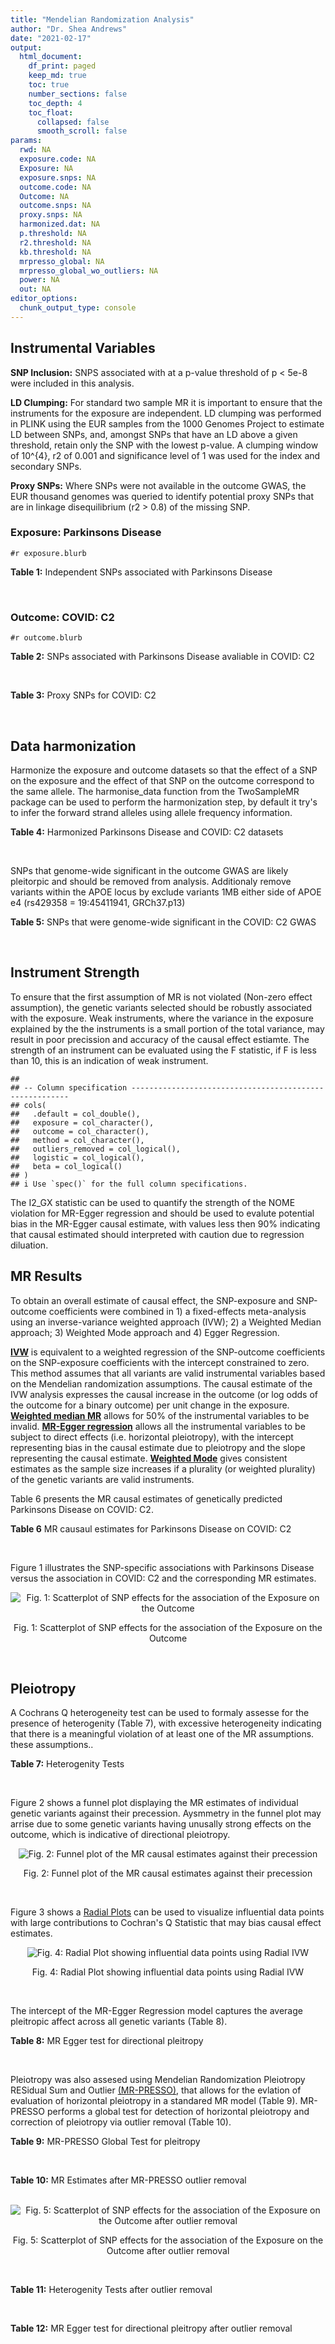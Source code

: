 ```yaml
---
title: "Mendelian Randomization Analysis"
author: "Dr. Shea Andrews"
date: "2021-02-17"
output:
  html_document:
    df_print: paged
    keep_md: true
    toc: true
    number_sections: false
    toc_depth: 4
    toc_float:
      collapsed: false
      smooth_scroll: false
params:
  rwd: NA
  exposure.code: NA
  Exposure: NA
  exposure.snps: NA
  outcome.code: NA
  Outcome: NA
  outcome.snps: NA
  proxy.snps: NA
  harmonized.dat: NA
  p.threshold: NA
  r2.threshold: NA
  kb.threshold: NA
  mrpresso_global: NA
  mrpresso_global_wo_outliers: NA
  power: NA
  out: NA
editor_options:
  chunk_output_type: console
---
```







## Instrumental Variables
**SNP Inclusion:** SNPS associated with at a p-value threshold of p < 5e-8 were included in this analysis.
<br>

**LD Clumping:** For standard two sample MR it is important to ensure that the instruments for the exposure are independent. LD clumping was performed in PLINK using the EUR samples from the 1000 Genomes Project to estimate LD between SNPs, and, amongst SNPs that have an LD above a given threshold, retain only the SNP with the lowest p-value. A clumping window of 10^{4}, r2 of 0.001 and significance level of 1 was used for the index and secondary SNPs.
<br>

**Proxy SNPs:** Where SNPs were not available in the outcome GWAS, the EUR thousand genomes was queried to identify potential proxy SNPs that are in linkage disequilibrium (r2 > 0.8) of the missing SNP.
<br>

### Exposure: Parkinsons Disease
`#r exposure.blurb`
<br>

**Table 1:** Independent SNPs associated with Parkinsons Disease
<div data-pagedtable="false">
  <script data-pagedtable-source type="application/json">
{"columns":[{"label":["SNP"],"name":[1],"type":["chr"],"align":["left"]},{"label":["CHROM"],"name":[2],"type":["dbl"],"align":["right"]},{"label":["POS"],"name":[3],"type":["dbl"],"align":["right"]},{"label":["REF"],"name":[4],"type":["chr"],"align":["left"]},{"label":["ALT"],"name":[5],"type":["chr"],"align":["left"]},{"label":["AF"],"name":[6],"type":["dbl"],"align":["right"]},{"label":["BETA"],"name":[7],"type":["dbl"],"align":["right"]},{"label":["SE"],"name":[8],"type":["dbl"],"align":["right"]},{"label":["Z"],"name":[9],"type":["dbl"],"align":["right"]},{"label":["P"],"name":[10],"type":["dbl"],"align":["right"]},{"label":["N"],"name":[11],"type":["dbl"],"align":["right"]},{"label":["TRAIT"],"name":[12],"type":["chr"],"align":["left"]}],"data":[{"1":"rs35749011","2":"1","3":"155135036","4":"G","5":"A","6":"0.0191","7":"0.7508","8":"0.0659","9":"11.393020","10":"5.022e-30","11":"482730","12":"parkinsons_disease"},{"1":"rs823106","2":"1","3":"205656453","4":"G","5":"C","6":"0.8488","7":"-0.1492","8":"0.0239","9":"-6.242678","10":"4.100e-10","11":"482730","12":"parkinsons_disease"},{"1":"rs4488803","2":"3","3":"58218352","4":"G","5":"A","6":"0.3746","7":"-0.1136","8":"0.0199","9":"-5.708543","10":"1.076e-08","11":"482730","12":"parkinsons_disease"},{"1":"rs34311866","2":"4","3":"951947","4":"T","5":"C","6":"0.1958","7":"0.2272","8":"0.0231","9":"9.835500","10":"7.974e-23","11":"482730","12":"parkinsons_disease"},{"1":"rs4698412","2":"4","3":"15737348","4":"G","5":"A","6":"0.5530","7":"0.1258","8":"0.0168","9":"7.488095","10":"7.049e-14","11":"482730","12":"parkinsons_disease"},{"1":"rs7695720","2":"4","3":"77183300","4":"A","5":"C","6":"0.2091","7":"-0.1255","8":"0.0208","9":"-6.033650","10":"1.528e-09","11":"482730","12":"parkinsons_disease"},{"1":"rs356203","2":"4","3":"90666041","4":"C","5":"T","6":"0.6169","7":"-0.2398","8":"0.0178","9":"-13.471910","10":"3.007e-41","11":"482730","12":"parkinsons_disease"},{"1":"rs75646569","2":"5","3":"60345424","4":"T","5":"G","6":"0.1117","7":"0.1916","8":"0.0266","9":"7.203010","10":"5.618e-13","11":"482730","12":"parkinsons_disease"},{"1":"rs35265698","2":"6","3":"32561334","4":"C","5":"G","6":"0.1547","7":"-0.2000","8":"0.0303","9":"-6.600660","10":"3.927e-11","11":"480593","12":"parkinsons_disease"},{"1":"rs858295","2":"7","3":"23245569","4":"A","5":"G","6":"0.3947","7":"-0.1039","8":"0.0176","9":"-5.903410","10":"3.831e-09","11":"482730","12":"parkinsons_disease"},{"1":"rs620490","2":"8","3":"16697579","4":"T","5":"G","6":"0.2762","7":"-0.1174","8":"0.0190","9":"-6.178950","10":"6.456e-10","11":"482730","12":"parkinsons_disease"},{"1":"rs144814361","2":"10","3":"121410917","4":"C","5":"T","6":"0.0174","7":"0.4411","8":"0.0680","9":"6.486765","10":"9.065e-11","11":"482730","12":"parkinsons_disease"},{"1":"rs75505347","2":"12","3":"40885549","4":"C","5":"T","6":"0.0195","7":"0.3917","8":"0.0674","9":"5.811573","10":"6.117e-09","11":"482730","12":"parkinsons_disease"},{"1":"rs10847864","2":"12","3":"123326598","4":"G","5":"T","6":"0.3625","7":"0.1274","8":"0.0179","9":"7.117318","10":"9.812e-13","11":"482730","12":"parkinsons_disease"},{"1":"rs4774417","2":"15","3":"61993702","4":"G","5":"A","6":"0.7397","7":"0.1052","8":"0.0192","9":"5.479167","10":"4.626e-08","11":"482730","12":"parkinsons_disease"},{"1":"rs12934900","2":"16","3":"30923602","4":"A","5":"T","6":"0.6571","7":"0.1215","8":"0.0184","9":"6.603260","10":"4.331e-11","11":"482730","12":"parkinsons_disease"},{"1":"rs4566208","2":"17","3":"16010920","4":"A","5":"G","6":"0.5659","7":"-0.0957","8":"0.0174","9":"-5.500000","10":"3.884e-08","11":"482730","12":"parkinsons_disease"},{"1":"rs58879558","2":"17","3":"44095467","4":"T","5":"C","6":"0.2229","7":"-0.2383","8":"0.0250","9":"-9.532000","10":"1.363e-21","11":"482730","12":"parkinsons_disease"},{"1":"rs4588066","2":"18","3":"40672964","4":"G","5":"A","6":"0.3260","7":"0.1046","8":"0.0178","9":"5.876404","10":"4.453e-09","11":"482730","12":"parkinsons_disease"}],"options":{"columns":{"min":{},"max":[10]},"rows":{"min":[10],"max":[10]},"pages":{}}}
  </script>
</div>
<br>

### Outcome: COVID: C2
`#r outcome.blurb`
<br>

**Table 2:** SNPs associated with Parkinsons Disease avaliable in COVID: C2
<div data-pagedtable="false">
  <script data-pagedtable-source type="application/json">
{"columns":[{"label":["SNP"],"name":[1],"type":["chr"],"align":["left"]},{"label":["CHROM"],"name":[2],"type":["dbl"],"align":["right"]},{"label":["POS"],"name":[3],"type":["dbl"],"align":["right"]},{"label":["REF"],"name":[4],"type":["chr"],"align":["left"]},{"label":["ALT"],"name":[5],"type":["chr"],"align":["left"]},{"label":["AF"],"name":[6],"type":["dbl"],"align":["right"]},{"label":["BETA"],"name":[7],"type":["dbl"],"align":["right"]},{"label":["SE"],"name":[8],"type":["dbl"],"align":["right"]},{"label":["Z"],"name":[9],"type":["dbl"],"align":["right"]},{"label":["P"],"name":[10],"type":["dbl"],"align":["right"]},{"label":["N"],"name":[11],"type":["dbl"],"align":["right"]},{"label":["TRAIT"],"name":[12],"type":["chr"],"align":["left"]}],"data":[{"1":"rs35749011","2":"1","3":"155135036","4":"G","5":"A","6":"0.01903","7":"-1.1028e-02","8":"0.0372440","9":"-0.296101385","10":"7.672e-01","11":"1409362","12":"COVID_C2__EUR"},{"1":"rs823106","2":"1","3":"205656453","4":"G","5":"C","6":"0.86290","7":"9.4599e-03","8":"0.0116250","9":"0.813754839","10":"4.158e-01","11":"1677791","12":"COVID_C2__EUR"},{"1":"rs4488803","2":"3","3":"58218352","4":"G","5":"A","6":"0.40910","7":"-7.4024e-04","8":"0.0084136","9":"-0.087981364","10":"9.299e-01","11":"1672803","12":"COVID_C2__EUR"},{"1":"rs34311866","2":"4","3":"951947","4":"T","5":"C","6":"0.19580","7":"1.0841e-02","8":"0.0112890","9":"0.960315351","10":"3.369e-01","11":"1683410","12":"COVID_C2__EUR"},{"1":"rs4698412","2":"4","3":"15737348","4":"G","5":"A","6":"0.55320","7":"-3.0880e-03","8":"0.0080541","9":"-0.383407209","10":"7.014e-01","11":"1683410","12":"COVID_C2__EUR"},{"1":"rs7695720","2":"4","3":"77183300","4":"A","5":"C","6":"0.21150","7":"-3.0566e-02","8":"0.0101380","9":"-3.014993095","10":"2.571e-03","11":"1672690","12":"COVID_C2__EUR"},{"1":"rs356203","2":"4","3":"90666041","4":"C","5":"T","6":"0.63230","7":"1.7568e-02","8":"0.0083554","9":"2.102592335","10":"3.550e-02","11":"1612349","12":"COVID_C2__EUR"},{"1":"rs75646569","2":"5","3":"60345424","4":"T","5":"G","6":"0.10900","7":"1.0401e-02","8":"0.0130140","9":"0.799216229","10":"4.242e-01","11":"1683769","12":"COVID_C2__EUR"},{"1":"rs35265698","2":"6","3":"32561334","4":"C","5":"G","6":"0.17700","7":"-4.0465e-02","8":"0.0112280","9":"-3.603936587","10":"3.135e-04","11":"1488314","12":"COVID_C2__EUR"},{"1":"rs858295","2":"7","3":"23245569","4":"A","5":"G","6":"0.39300","7":"-2.3529e-03","8":"0.0082048","9":"-0.286771158","10":"7.743e-01","11":"1683769","12":"COVID_C2__EUR"},{"1":"rs620490","2":"8","3":"16697579","4":"T","5":"G","6":"0.29660","7":"7.6711e-05","8":"0.0089254","9":"0.008594685","10":"9.931e-01","11":"1611080","12":"COVID_C2__EUR"},{"1":"rs144814361","2":"10","3":"121410917","4":"C","5":"T","6":"0.02143","7":"3.6915e-02","8":"0.0348760","9":"1.058464273","10":"2.898e-01","11":"1638536","12":"COVID_C2__EUR"},{"1":"rs75505347","2":"12","3":"40885549","4":"C","5":"T","6":"0.02320","7":"-3.5836e-02","8":"0.0305010","9":"-1.174912298","10":"2.400e-01","11":"1677127","12":"COVID_C2__EUR"},{"1":"rs10847864","2":"12","3":"123326598","4":"G","5":"T","6":"0.34260","7":"-3.1708e-03","8":"0.0107470","9":"-0.295040476","10":"7.680e-01","11":"1295296","12":"COVID_C2__EUR"},{"1":"rs4774417","2":"15","3":"61993702","4":"G","5":"A","6":"0.70530","7":"5.3443e-03","8":"0.0092928","9":"0.575101154","10":"5.652e-01","11":"1664233","12":"COVID_C2__EUR"},{"1":"rs12934900","2":"16","3":"30923602","4":"A","5":"T","6":"0.63380","7":"-3.8536e-03","8":"0.0086352","9":"-0.446266444","10":"6.554e-01","11":"1569340","12":"COVID_C2__EUR"},{"1":"rs4566208","2":"17","3":"16010920","4":"A","5":"G","6":"0.55630","7":"-1.5588e-04","8":"0.0097690","9":"-0.015956597","10":"9.873e-01","11":"1579664","12":"COVID_C2__EUR"},{"1":"rs58879558","2":"17","3":"44095467","4":"T","5":"C","6":"0.21470","7":"-3.8903e-02","8":"0.0098413","9":"-3.953034660","10":"7.717e-05","11":"1444699","12":"COVID_C2__EUR"},{"1":"rs4588066","2":"18","3":"40672964","4":"G","5":"A","6":"0.33440","7":"2.1728e-03","8":"0.0085960","9":"0.252768730","10":"8.004e-01","11":"1683769","12":"COVID_C2__EUR"}],"options":{"columns":{"min":{},"max":[10]},"rows":{"min":[10],"max":[10]},"pages":{}}}
  </script>
</div>
<br>

**Table 3:** Proxy SNPs for COVID: C2
<div data-pagedtable="false">
  <script data-pagedtable-source type="application/json">
{"columns":[{"label":["proxy.outcome"],"name":[1],"type":["lgl"],"align":["right"]},{"label":["target_snp"],"name":[2],"type":["lgl"],"align":["right"]},{"label":["proxy_snp"],"name":[3],"type":["lgl"],"align":["right"]},{"label":["ld.r2"],"name":[4],"type":["lgl"],"align":["right"]},{"label":["Dprime"],"name":[5],"type":["lgl"],"align":["right"]},{"label":["ref.proxy"],"name":[6],"type":["lgl"],"align":["right"]},{"label":["alt.proxy"],"name":[7],"type":["lgl"],"align":["right"]},{"label":["CHROM"],"name":[8],"type":["lgl"],"align":["right"]},{"label":["POS"],"name":[9],"type":["lgl"],"align":["right"]},{"label":["ALT.proxy"],"name":[10],"type":["lgl"],"align":["right"]},{"label":["REF.proxy"],"name":[11],"type":["lgl"],"align":["right"]},{"label":["AF"],"name":[12],"type":["lgl"],"align":["right"]},{"label":["BETA"],"name":[13],"type":["lgl"],"align":["right"]},{"label":["SE"],"name":[14],"type":["lgl"],"align":["right"]},{"label":["P"],"name":[15],"type":["lgl"],"align":["right"]},{"label":["N"],"name":[16],"type":["lgl"],"align":["right"]},{"label":["ref"],"name":[17],"type":["lgl"],"align":["right"]},{"label":["alt"],"name":[18],"type":["lgl"],"align":["right"]},{"label":["ALT"],"name":[19],"type":["lgl"],"align":["right"]},{"label":["REF"],"name":[20],"type":["lgl"],"align":["right"]},{"label":["PHASE"],"name":[21],"type":["lgl"],"align":["right"]}],"data":[{"1":"NA","2":"NA","3":"NA","4":"NA","5":"NA","6":"NA","7":"NA","8":"NA","9":"NA","10":"NA","11":"NA","12":"NA","13":"NA","14":"NA","15":"NA","16":"NA","17":"NA","18":"NA","19":"NA","20":"NA","21":"NA"}],"options":{"columns":{"min":{},"max":[10]},"rows":{"min":[10],"max":[10]},"pages":{}}}
  </script>
</div>
<br>

## Data harmonization
Harmonize the exposure and outcome datasets so that the effect of a SNP on the exposure and the effect of that SNP on the outcome correspond to the same allele. The harmonise_data function from the TwoSampleMR package can be used to perform the harmonization step, by default it try's to infer the forward strand alleles using allele frequency information.
<br>

**Table 4:** Harmonized Parkinsons Disease and COVID: C2 datasets
<div data-pagedtable="false">
  <script data-pagedtable-source type="application/json">
{"columns":[{"label":["SNP"],"name":[1],"type":["chr"],"align":["left"]},{"label":["effect_allele.exposure"],"name":[2],"type":["chr"],"align":["left"]},{"label":["other_allele.exposure"],"name":[3],"type":["chr"],"align":["left"]},{"label":["effect_allele.outcome"],"name":[4],"type":["chr"],"align":["left"]},{"label":["other_allele.outcome"],"name":[5],"type":["chr"],"align":["left"]},{"label":["beta.exposure"],"name":[6],"type":["dbl"],"align":["right"]},{"label":["beta.outcome"],"name":[7],"type":["dbl"],"align":["right"]},{"label":["eaf.exposure"],"name":[8],"type":["dbl"],"align":["right"]},{"label":["eaf.outcome"],"name":[9],"type":["dbl"],"align":["right"]},{"label":["remove"],"name":[10],"type":["lgl"],"align":["right"]},{"label":["palindromic"],"name":[11],"type":["lgl"],"align":["right"]},{"label":["ambiguous"],"name":[12],"type":["lgl"],"align":["right"]},{"label":["id.outcome"],"name":[13],"type":["chr"],"align":["left"]},{"label":["chr.outcome"],"name":[14],"type":["dbl"],"align":["right"]},{"label":["pos.outcome"],"name":[15],"type":["dbl"],"align":["right"]},{"label":["se.outcome"],"name":[16],"type":["dbl"],"align":["right"]},{"label":["z.outcome"],"name":[17],"type":["dbl"],"align":["right"]},{"label":["pval.outcome"],"name":[18],"type":["dbl"],"align":["right"]},{"label":["samplesize.outcome"],"name":[19],"type":["dbl"],"align":["right"]},{"label":["outcome"],"name":[20],"type":["chr"],"align":["left"]},{"label":["mr_keep.outcome"],"name":[21],"type":["lgl"],"align":["right"]},{"label":["pval_origin.outcome"],"name":[22],"type":["chr"],"align":["left"]},{"label":["chr.exposure"],"name":[23],"type":["dbl"],"align":["right"]},{"label":["pos.exposure"],"name":[24],"type":["dbl"],"align":["right"]},{"label":["se.exposure"],"name":[25],"type":["dbl"],"align":["right"]},{"label":["z.exposure"],"name":[26],"type":["dbl"],"align":["right"]},{"label":["pval.exposure"],"name":[27],"type":["dbl"],"align":["right"]},{"label":["samplesize.exposure"],"name":[28],"type":["dbl"],"align":["right"]},{"label":["exposure"],"name":[29],"type":["chr"],"align":["left"]},{"label":["mr_keep.exposure"],"name":[30],"type":["lgl"],"align":["right"]},{"label":["pval_origin.exposure"],"name":[31],"type":["chr"],"align":["left"]},{"label":["id.exposure"],"name":[32],"type":["chr"],"align":["left"]},{"label":["action"],"name":[33],"type":["dbl"],"align":["right"]},{"label":["mr_keep"],"name":[34],"type":["lgl"],"align":["right"]},{"label":["pt"],"name":[35],"type":["dbl"],"align":["right"]},{"label":["pleitropy_keep"],"name":[36],"type":["lgl"],"align":["right"]},{"label":["mrpresso_RSSobs"],"name":[37],"type":["dbl"],"align":["right"]},{"label":["mrpresso_pval"],"name":[38],"type":["dbl"],"align":["right"]},{"label":["mrpresso_keep"],"name":[39],"type":["lgl"],"align":["right"]}],"data":[{"1":"rs10847864","2":"T","3":"G","4":"T","5":"G","6":"0.1274","7":"-3.1708e-03","8":"0.3625","9":"0.34260","10":"FALSE","11":"FALSE","12":"FALSE","13":"0SPnCu","14":"12","15":"123326598","16":"0.0107470","17":"-0.295040476","18":"7.680e-01","19":"1295296","20":"covidhgi2020C2v5alleur","21":"TRUE","22":"reported","23":"12","24":"123326598","25":"0.0179","26":"7.117318","27":"9.812e-13","28":"482730","29":"Nalls2019pd","30":"TRUE","31":"reported","32":"d1qgTp","33":"2","34":"TRUE","35":"5e-08","36":"TRUE","37":"5.282241e-05","38":"1.0000","39":"TRUE"},{"1":"rs12934900","2":"T","3":"A","4":"T","5":"A","6":"0.1215","7":"-3.8536e-03","8":"0.6571","9":"0.63380","10":"FALSE","11":"TRUE","12":"FALSE","13":"0SPnCu","14":"16","15":"30923602","16":"0.0086352","17":"-0.446266444","18":"6.554e-01","19":"1569340","20":"covidhgi2020C2v5alleur","21":"TRUE","22":"reported","23":"16","24":"30923602","25":"0.0184","26":"6.603260","27":"4.331e-11","28":"482730","29":"Nalls2019pd","30":"TRUE","31":"reported","32":"d1qgTp","33":"2","34":"TRUE","35":"5e-08","36":"TRUE","37":"6.211609e-05","38":"1.0000","39":"TRUE"},{"1":"rs144814361","2":"T","3":"C","4":"T","5":"C","6":"0.4411","7":"3.6915e-02","8":"0.0174","9":"0.02143","10":"FALSE","11":"FALSE","12":"FALSE","13":"0SPnCu","14":"10","15":"121410917","16":"0.0348760","17":"1.058464273","18":"2.898e-01","19":"1638536","20":"covidhgi2020C2v5alleur","21":"TRUE","22":"reported","23":"10","24":"121410917","25":"0.0680","26":"6.486765","27":"9.065e-11","28":"482730","29":"Nalls2019pd","30":"TRUE","31":"reported","32":"d1qgTp","33":"2","34":"TRUE","35":"5e-08","36":"TRUE","37":"5.881917e-04","38":"1.0000","39":"TRUE"},{"1":"rs34311866","2":"C","3":"T","4":"C","5":"T","6":"0.2272","7":"1.0841e-02","8":"0.1958","9":"0.19580","10":"FALSE","11":"FALSE","12":"FALSE","13":"0SPnCu","14":"4","15":"951947","16":"0.0112890","17":"0.960315351","18":"3.369e-01","19":"1683410","20":"covidhgi2020C2v5alleur","21":"TRUE","22":"reported","23":"4","24":"951947","25":"0.0231","26":"9.835500","27":"7.974e-23","28":"482730","29":"Nalls2019pd","30":"TRUE","31":"reported","32":"d1qgTp","33":"2","34":"TRUE","35":"5e-08","36":"TRUE","37":"1.817468e-05","38":"1.0000","39":"TRUE"},{"1":"rs35265698","2":"G","3":"C","4":"G","5":"C","6":"-0.2000","7":"-4.0465e-02","8":"0.1547","9":"0.17700","10":"FALSE","11":"TRUE","12":"FALSE","13":"0SPnCu","14":"6","15":"32561334","16":"0.0112280","17":"-3.603936587","18":"3.135e-04","19":"1488314","20":"covidhgi2020C2v5alleur","21":"TRUE","22":"reported","23":"6","24":"32561334","25":"0.0303","26":"-6.600660","27":"3.927e-11","28":"480593","29":"Nalls2019pd","30":"TRUE","31":"reported","32":"d1qgTp","33":"2","34":"TRUE","35":"5e-08","36":"TRUE","37":"1.351146e-03","38":"0.0304","39":"FALSE"},{"1":"rs356203","2":"T","3":"C","4":"T","5":"C","6":"-0.2398","7":"1.7568e-02","8":"0.6169","9":"0.63230","10":"FALSE","11":"FALSE","12":"FALSE","13":"0SPnCu","14":"4","15":"90666041","16":"0.0083554","17":"2.102592335","18":"3.550e-02","19":"1612349","20":"covidhgi2020C2v5alleur","21":"TRUE","22":"reported","23":"4","24":"90666041","25":"0.0178","26":"-13.471910","27":"3.007e-41","28":"482730","29":"Nalls2019pd","30":"TRUE","31":"reported","32":"d1qgTp","33":"2","34":"TRUE","35":"5e-08","36":"TRUE","37":"8.971419e-04","38":"0.0076","39":"FALSE"},{"1":"rs35749011","2":"A","3":"G","4":"A","5":"G","6":"0.7508","7":"-1.1028e-02","8":"0.0191","9":"0.01903","10":"FALSE","11":"FALSE","12":"FALSE","13":"0SPnCu","14":"1","15":"155135036","16":"0.0372440","17":"-0.296101385","18":"7.672e-01","19":"1409362","20":"covidhgi2020C2v5alleur","21":"TRUE","22":"reported","23":"1","24":"155135036","25":"0.0659","26":"11.393020","27":"5.022e-30","28":"482730","29":"Nalls2019pd","30":"TRUE","31":"reported","32":"d1qgTp","33":"2","34":"TRUE","35":"5e-08","36":"TRUE","37":"1.371045e-03","38":"1.0000","39":"TRUE"},{"1":"rs4488803","2":"A","3":"G","4":"A","5":"G","6":"-0.1136","7":"-7.4024e-04","8":"0.3746","9":"0.40910","10":"FALSE","11":"FALSE","12":"FALSE","13":"0SPnCu","14":"3","15":"58218352","16":"0.0084136","17":"-0.087981364","18":"9.299e-01","19":"1672803","20":"covidhgi2020C2v5alleur","21":"TRUE","22":"reported","23":"3","24":"58218352","25":"0.0199","26":"-5.708543","27":"1.076e-08","28":"482730","29":"Nalls2019pd","30":"TRUE","31":"reported","32":"d1qgTp","33":"2","34":"TRUE","35":"5e-08","36":"TRUE","37":"8.020512e-06","38":"1.0000","39":"TRUE"},{"1":"rs4566208","2":"G","3":"A","4":"G","5":"A","6":"-0.0957","7":"-1.5588e-04","8":"0.5659","9":"0.55630","10":"FALSE","11":"FALSE","12":"FALSE","13":"0SPnCu","14":"17","15":"16010920","16":"0.0097690","17":"-0.015956597","18":"9.873e-01","19":"1579664","20":"covidhgi2020C2v5alleur","21":"TRUE","22":"reported","23":"17","24":"16010920","25":"0.0174","26":"-5.500000","27":"3.884e-08","28":"482730","29":"Nalls2019pd","30":"TRUE","31":"reported","32":"d1qgTp","33":"2","34":"TRUE","35":"5e-08","36":"TRUE","37":"7.951106e-06","38":"1.0000","39":"TRUE"},{"1":"rs4588066","2":"A","3":"G","4":"A","5":"G","6":"0.1046","7":"2.1728e-03","8":"0.3260","9":"0.33440","10":"FALSE","11":"FALSE","12":"FALSE","13":"0SPnCu","14":"18","15":"40672964","16":"0.0085960","17":"0.252768730","18":"8.004e-01","19":"1683769","20":"covidhgi2020C2v5alleur","21":"TRUE","22":"reported","23":"18","24":"40672964","25":"0.0178","26":"5.876404","27":"4.453e-09","28":"482730","29":"Nalls2019pd","30":"TRUE","31":"reported","32":"d1qgTp","33":"2","34":"TRUE","35":"5e-08","36":"TRUE","37":"1.104161e-06","38":"1.0000","39":"TRUE"},{"1":"rs4698412","2":"A","3":"G","4":"A","5":"G","6":"0.1258","7":"-3.0880e-03","8":"0.5530","9":"0.55320","10":"FALSE","11":"FALSE","12":"FALSE","13":"0SPnCu","14":"4","15":"15737348","16":"0.0080541","17":"-0.383407209","18":"7.014e-01","19":"1683410","20":"covidhgi2020C2v5alleur","21":"TRUE","22":"reported","23":"4","24":"15737348","25":"0.0168","26":"7.488095","27":"7.049e-14","28":"482730","29":"Nalls2019pd","30":"TRUE","31":"reported","32":"d1qgTp","33":"2","34":"TRUE","35":"5e-08","36":"TRUE","37":"5.317170e-05","38":"1.0000","39":"TRUE"},{"1":"rs4774417","2":"A","3":"G","4":"A","5":"G","6":"0.1052","7":"5.3443e-03","8":"0.7397","9":"0.70530","10":"FALSE","11":"FALSE","12":"FALSE","13":"0SPnCu","14":"15","15":"61993702","16":"0.0092928","17":"0.575101154","18":"5.652e-01","19":"1664233","20":"covidhgi2020C2v5alleur","21":"TRUE","22":"reported","23":"15","24":"61993702","25":"0.0192","26":"5.479167","27":"4.626e-08","28":"482730","29":"Nalls2019pd","30":"TRUE","31":"reported","32":"d1qgTp","33":"2","34":"TRUE","35":"5e-08","36":"TRUE","37":"4.805126e-06","38":"1.0000","39":"TRUE"},{"1":"rs58879558","2":"C","3":"T","4":"C","5":"T","6":"-0.2383","7":"-3.8903e-02","8":"0.2229","9":"0.21470","10":"FALSE","11":"FALSE","12":"FALSE","13":"0SPnCu","14":"17","15":"44095467","16":"0.0098413","17":"-3.953034660","18":"7.717e-05","19":"1444699","20":"covidhgi2020C2v5alleur","21":"TRUE","22":"reported","23":"17","24":"44095467","25":"0.0250","26":"-9.532000","27":"1.363e-21","28":"482730","29":"Nalls2019pd","30":"TRUE","31":"reported","32":"d1qgTp","33":"2","34":"TRUE","35":"5e-08","36":"TRUE","37":"1.293321e-03","38":"0.0076","39":"FALSE"},{"1":"rs620490","2":"G","3":"T","4":"G","5":"T","6":"-0.1174","7":"7.6711e-05","8":"0.2762","9":"0.29660","10":"FALSE","11":"FALSE","12":"FALSE","13":"0SPnCu","14":"8","15":"16697579","16":"0.0089254","17":"0.008594685","18":"9.931e-01","19":"1611080","20":"covidhgi2020C2v5alleur","21":"TRUE","22":"reported","23":"8","24":"16697579","25":"0.0190","26":"-6.178950","27":"6.456e-10","28":"482730","29":"Nalls2019pd","30":"TRUE","31":"reported","32":"d1qgTp","33":"2","34":"TRUE","35":"5e-08","36":"TRUE","37":"1.439232e-05","38":"1.0000","39":"TRUE"},{"1":"rs75505347","2":"T","3":"C","4":"T","5":"C","6":"0.3917","7":"-3.5836e-02","8":"0.0195","9":"0.02320","10":"FALSE","11":"FALSE","12":"FALSE","13":"0SPnCu","14":"12","15":"40885549","16":"0.0305010","17":"-1.174912298","18":"2.400e-01","19":"1677127","20":"covidhgi2020C2v5alleur","21":"TRUE","22":"reported","23":"12","24":"40885549","25":"0.0674","26":"5.811573","27":"6.117e-09","28":"482730","29":"Nalls2019pd","30":"TRUE","31":"reported","32":"d1qgTp","33":"2","34":"TRUE","35":"5e-08","36":"TRUE","37":"2.446625e-03","38":"1.0000","39":"TRUE"},{"1":"rs75646569","2":"G","3":"T","4":"G","5":"T","6":"0.1916","7":"1.0401e-02","8":"0.1117","9":"0.10900","10":"FALSE","11":"FALSE","12":"FALSE","13":"0SPnCu","14":"5","15":"60345424","16":"0.0130140","17":"0.799216229","18":"4.242e-01","19":"1683769","20":"covidhgi2020C2v5alleur","21":"TRUE","22":"reported","23":"5","24":"60345424","25":"0.0266","26":"7.203010","27":"5.618e-13","28":"482730","29":"Nalls2019pd","30":"TRUE","31":"reported","32":"d1qgTp","33":"2","34":"TRUE","35":"5e-08","36":"TRUE","37":"2.272415e-05","38":"1.0000","39":"TRUE"},{"1":"rs7695720","2":"C","3":"A","4":"C","5":"A","6":"-0.1255","7":"-3.0566e-02","8":"0.2091","9":"0.21150","10":"FALSE","11":"FALSE","12":"FALSE","13":"0SPnCu","14":"4","15":"77183300","16":"0.0101380","17":"-3.014993095","18":"2.571e-03","19":"1672690","20":"covidhgi2020C2v5alleur","21":"TRUE","22":"reported","23":"4","24":"77183300","25":"0.0208","26":"-6.033650","27":"1.528e-09","28":"482730","29":"Nalls2019pd","30":"TRUE","31":"reported","32":"d1qgTp","33":"2","34":"TRUE","35":"5e-08","36":"TRUE","37":"7.620662e-04","38":"0.1178","39":"TRUE"},{"1":"rs823106","2":"C","3":"G","4":"C","5":"G","6":"-0.1492","7":"9.4599e-03","8":"0.8488","9":"0.86290","10":"FALSE","11":"TRUE","12":"FALSE","13":"0SPnCu","14":"1","15":"205656453","16":"0.0116250","17":"0.813754839","18":"4.158e-01","19":"1677791","20":"covidhgi2020C2v5alleur","21":"TRUE","22":"reported","23":"1","24":"205656453","25":"0.0239","26":"-6.242678","27":"4.100e-10","28":"482730","29":"Nalls2019pd","30":"TRUE","31":"reported","32":"d1qgTp","33":"2","34":"TRUE","35":"5e-08","36":"TRUE","37":"2.103394e-04","38":"1.0000","39":"TRUE"},{"1":"rs858295","2":"G","3":"A","4":"G","5":"A","6":"-0.1039","7":"-2.3529e-03","8":"0.3947","9":"0.39300","10":"FALSE","11":"FALSE","12":"FALSE","13":"0SPnCu","14":"7","15":"23245569","16":"0.0082048","17":"-0.286771158","18":"7.743e-01","19":"1683769","20":"covidhgi2020C2v5alleur","21":"TRUE","22":"reported","23":"7","24":"23245569","25":"0.0176","26":"-5.903410","27":"3.831e-09","28":"482730","29":"Nalls2019pd","30":"TRUE","31":"reported","32":"d1qgTp","33":"2","34":"TRUE","35":"5e-08","36":"TRUE","37":"7.143848e-07","38":"1.0000","39":"TRUE"}],"options":{"columns":{"min":{},"max":[10]},"rows":{"min":[10],"max":[10]},"pages":{}}}
  </script>
</div>
<br>

SNPs that genome-wide significant in the outcome GWAS are likely pleitorpic and should be removed from analysis. Additionaly remove variants within the APOE locus by exclude variants 1MB either side of APOE e4 (rs429358 = 19:45411941, GRCh37.p13)
<br>


**Table 5:** SNPs that were genome-wide significant in the COVID: C2 GWAS
<div data-pagedtable="false">
  <script data-pagedtable-source type="application/json">
{"columns":[{"label":["SNP"],"name":[1],"type":["chr"],"align":["left"]},{"label":["chr.outcome"],"name":[2],"type":["dbl"],"align":["right"]},{"label":["pos.outcome"],"name":[3],"type":["dbl"],"align":["right"]},{"label":["pval.exposure"],"name":[4],"type":["dbl"],"align":["right"]},{"label":["pval.outcome"],"name":[5],"type":["dbl"],"align":["right"]}],"data":[],"options":{"columns":{"min":{},"max":[10]},"rows":{"min":[10],"max":[10]},"pages":{}}}
  </script>
</div>
<br>


## Instrument Strength
To ensure that the first assumption of MR is not violated (Non-zero effect assumption), the genetic variants selected should be robustly associated with the exposure. Weak instruments, where the variance in the exposure explained by the the instruments is a small portion of the total variance, may result in poor precission and accuracy of the causal effect estiamte. The strength of an instrument can be evaluated using the F statistic, if F is less than 10, this is an indication of weak instrument.


```
## 
## -- Column specification --------------------------------------------------------
## cols(
##   .default = col_double(),
##   exposure = col_character(),
##   outcome = col_character(),
##   method = col_character(),
##   outliers_removed = col_logical(),
##   logistic = col_logical(),
##   beta = col_logical()
## )
## i Use `spec()` for the full column specifications.
```

<div data-pagedtable="false">
  <script data-pagedtable-source type="application/json">
{"columns":[{"label":["outliers_removed"],"name":[1],"type":["lgl"],"align":["right"]},{"label":["pve.exposure"],"name":[2],"type":["dbl"],"align":["right"]},{"label":["F"],"name":[3],"type":["dbl"],"align":["right"]},{"label":["Alpha"],"name":[4],"type":["dbl"],"align":["right"]},{"label":["NCP"],"name":[5],"type":["dbl"],"align":["right"]},{"label":["Power"],"name":[6],"type":["dbl"],"align":["right"]}],"data":[{"1":"FALSE","2":"0.002274430","3":"57.91540","4":"0.05","5":"5.553894","6":"0.6542158"},{"1":"TRUE","2":"0.001612931","3":"48.74004","4":"0.05","5":"1.346771","6":"0.2129149"}],"options":{"columns":{"min":{},"max":[10]},"rows":{"min":[10],"max":[10]},"pages":{}}}
  </script>
</div>

The I2_GX statistic can be used to quantify the strength of the NOME violation for MR-Egger regression and should be used to evalute potential bias in the MR-Egger causal estimate, with values less then 90% indicating that causal estimated should interpreted with caution due to regression diluation.

<div data-pagedtable="false">
  <script data-pagedtable-source type="application/json">
{"columns":[{"label":["outliers_removed"],"name":[1],"type":["lgl"],"align":["right"]},{"label":["Isq_gx"],"name":[2],"type":["dbl"],"align":["right"]}],"data":[{"1":"FALSE","2":"0.8111290"},{"1":"TRUE","2":"0.5528786"}],"options":{"columns":{"min":{},"max":[10]},"rows":{"min":[10],"max":[10]},"pages":{}}}
  </script>
</div>


## MR Results
To obtain an overall estimate of causal effect, the SNP-exposure and SNP-outcome coefficients were combined in 1) a fixed-effects meta-analysis using an inverse-variance weighted approach (IVW); 2) a Weighted Median approach; 3) Weighted Mode approach and 4) Egger Regression.


[**IVW**](https://doi.org/10.1002/gepi.21758) is equivalent to a weighted regression of the SNP-outcome coefficients on the SNP-exposure coefficients with the intercept constrained to zero. This method assumes that all variants are valid instrumental variables based on the Mendelian randomization assumptions. The causal estimate of the IVW analysis expresses the causal increase in the outcome (or log odds of the outcome for a binary outcome) per unit change in the exposure. [**Weighted median MR**](https://doi.org/10.1002/gepi.21965) allows for 50% of the instrumental variables to be invalid. [**MR-Egger regression**](https://doi.org/10.1093/ije/dyw220) allows all the instrumental variables to be subject to direct effects (i.e. horizontal pleiotropy), with the intercept representing bias in the causal estimate due to pleiotropy and the slope representing the causal estimate. [**Weighted Mode**](https://doi.org/10.1093/ije/dyx102) gives consistent estimates as the sample size increases if a plurality (or weighted plurality) of the genetic variants are valid instruments.
<br>



Table 6 presents the MR causal estimates of genetically predicted Parkinsons Disease on COVID: C2.
<br>

**Table 6** MR causaul estimates for Parkinsons Disease on COVID: C2
<div data-pagedtable="false">
  <script data-pagedtable-source type="application/json">
{"columns":[{"label":["id.exposure"],"name":[1],"type":["chr"],"align":["left"]},{"label":["id.outcome"],"name":[2],"type":["chr"],"align":["left"]},{"label":["outcome"],"name":[3],"type":["chr"],"align":["left"]},{"label":["exposure"],"name":[4],"type":["chr"],"align":["left"]},{"label":["method"],"name":[5],"type":["chr"],"align":["left"]},{"label":["nsnp"],"name":[6],"type":["int"],"align":["right"]},{"label":["b"],"name":[7],"type":["dbl"],"align":["right"]},{"label":["se"],"name":[8],"type":["dbl"],"align":["right"]},{"label":["pval"],"name":[9],"type":["dbl"],"align":["right"]}],"data":[{"1":"d1qgTp","2":"0SPnCu","3":"covidhgi2020C2v5alleur","4":"Nalls2019pd","5":"Inverse variance weighted (fixed effects)","6":"19","7":"0.030512744","8":"0.01433158","9":"0.03324961"},{"1":"d1qgTp","2":"0SPnCu","3":"covidhgi2020C2v5alleur","4":"Nalls2019pd","5":"Weighted median","6":"19","7":"0.001382457","8":"0.02256592","9":"0.95114974"},{"1":"d1qgTp","2":"0SPnCu","3":"covidhgi2020C2v5alleur","4":"Nalls2019pd","5":"Weighted mode","6":"19","7":"-0.012680915","8":"0.03493609","9":"0.72085123"},{"1":"d1qgTp","2":"0SPnCu","3":"covidhgi2020C2v5alleur","4":"Nalls2019pd","5":"MR Egger","6":"19","7":"0.027623876","8":"0.05503299","9":"0.62214064"}],"options":{"columns":{"min":{},"max":[10]},"rows":{"min":[10],"max":[10]},"pages":{}}}
  </script>
</div>
<br>

Figure 1 illustrates the SNP-specific associations with Parkinsons Disease versus the association in COVID: C2 and the corresponding MR estimates.
<br>

<div class="figure" style="text-align: center">
<img src="/sc/arion/projects/LOAD/shea/Projects/MRcovid/results/MRcovideur/Nalls2019pd/covidhgi2020C2v5alleur/Nalls2019pd_5e-8_covidhgi2020C2v5alleur_MR_Analaysis_files/figure-html/scatter_plot-1.png" alt="Fig. 1: Scatterplot of SNP effects for the association of the Exposure on the Outcome"  />
<p class="caption">Fig. 1: Scatterplot of SNP effects for the association of the Exposure on the Outcome</p>
</div>
<br>


## Pleiotropy
A Cochrans Q heterogeneity test can be used to formaly assesse for the presence of heterogenity (Table 7), with excessive heterogeneity indicating that there is a meaningful violation of at least one of the MR assumptions.
these assumptions..
<br>

**Table 7:** Heterogenity Tests
<div data-pagedtable="false">
  <script data-pagedtable-source type="application/json">
{"columns":[{"label":["id.exposure"],"name":[1],"type":["chr"],"align":["left"]},{"label":["id.outcome"],"name":[2],"type":["chr"],"align":["left"]},{"label":["outcome"],"name":[3],"type":["chr"],"align":["left"]},{"label":["exposure"],"name":[4],"type":["chr"],"align":["left"]},{"label":["method"],"name":[5],"type":["chr"],"align":["left"]},{"label":["Q"],"name":[6],"type":["dbl"],"align":["right"]},{"label":["Q_df"],"name":[7],"type":["dbl"],"align":["right"]},{"label":["Q_pval"],"name":[8],"type":["dbl"],"align":["right"]}],"data":[{"1":"d1qgTp","2":"0SPnCu","3":"covidhgi2020C2v5alleur","4":"Nalls2019pd","5":"MR Egger","6":"43.31429","7":"17","8":"0.0004319297"},{"1":"d1qgTp","2":"0SPnCu","3":"covidhgi2020C2v5alleur","4":"Nalls2019pd","5":"Inverse variance weighted","6":"43.32277","7":"18","8":"0.0007203084"}],"options":{"columns":{"min":{},"max":[10]},"rows":{"min":[10],"max":[10]},"pages":{}}}
  </script>
</div>
<br>

Figure 2 shows a funnel plot displaying the MR estimates of individual genetic variants against their precession. Aysmmetry in the funnel plot may arrise due to some genetic variants having unusally strong effects on the outcome, which is indicative of directional pleiotropy.
<br>

<div class="figure" style="text-align: center">
<img src="/sc/arion/projects/LOAD/shea/Projects/MRcovid/results/MRcovideur/Nalls2019pd/covidhgi2020C2v5alleur/Nalls2019pd_5e-8_covidhgi2020C2v5alleur_MR_Analaysis_files/figure-html/funnel_plot-1.png" alt="Fig. 2: Funnel plot of the MR causal estimates against their precession"  />
<p class="caption">Fig. 2: Funnel plot of the MR causal estimates against their precession</p>
</div>
<br>

Figure 3 shows a [Radial Plots](https://github.com/WSpiller/RadialMR) can be used to visualize influential data points with large contributions to Cochran's Q Statistic that may bias causal effect estimates.



<div class="figure" style="text-align: center">
<img src="/sc/arion/projects/LOAD/shea/Projects/MRcovid/results/MRcovideur/Nalls2019pd/covidhgi2020C2v5alleur/Nalls2019pd_5e-8_covidhgi2020C2v5alleur_MR_Analaysis_files/figure-html/Radial_Plot-1.png" alt="Fig. 4: Radial Plot showing influential data points using Radial IVW"  />
<p class="caption">Fig. 4: Radial Plot showing influential data points using Radial IVW</p>
</div>
<br>

The intercept of the MR-Egger Regression model captures the average pleitropic affect across all genetic variants (Table 8).
<br>

**Table 8:** MR Egger test for directional pleitropy
<div data-pagedtable="false">
  <script data-pagedtable-source type="application/json">
{"columns":[{"label":["id.exposure"],"name":[1],"type":["chr"],"align":["left"]},{"label":["id.outcome"],"name":[2],"type":["chr"],"align":["left"]},{"label":["outcome"],"name":[3],"type":["chr"],"align":["left"]},{"label":["exposure"],"name":[4],"type":["chr"],"align":["left"]},{"label":["egger_intercept"],"name":[5],"type":["dbl"],"align":["right"]},{"label":["se"],"name":[6],"type":["dbl"],"align":["right"]},{"label":["pval"],"name":[7],"type":["dbl"],"align":["right"]}],"data":[{"1":"d1qgTp","2":"0SPnCu","3":"covidhgi2020C2v5alleur","4":"Nalls2019pd","5":"0.0005213848","6":"0.009033605","7":"0.9546477"}],"options":{"columns":{"min":{},"max":[10]},"rows":{"min":[10],"max":[10]},"pages":{}}}
  </script>
</div>
<br>

Pleiotropy was also assesed using Mendelian Randomization Pleiotropy RESidual Sum and Outlier [(MR-PRESSO)](https://doi.org/10.1038/s41588-018-0099-7), that allows for the evlation of evaluation of horizontal pleiotropy in a standared MR model (Table 9). MR-PRESSO performs a global test for detection of horizontal pleiotropy and correction of pleiotropy via outlier removal (Table 10).
<br>

**Table 9:** MR-PRESSO Global Test for pleitropy
<div data-pagedtable="false">
  <script data-pagedtable-source type="application/json">
{"columns":[{"label":["id.exposure"],"name":[1],"type":["chr"],"align":["left"]},{"label":["id.outcome"],"name":[2],"type":["chr"],"align":["left"]},{"label":["outcome"],"name":[3],"type":["chr"],"align":["left"]},{"label":["exposure"],"name":[4],"type":["chr"],"align":["left"]},{"label":["pt"],"name":[5],"type":["dbl"],"align":["right"]},{"label":["outliers_removed"],"name":[6],"type":["lgl"],"align":["right"]},{"label":["n_outliers"],"name":[7],"type":["dbl"],"align":["right"]},{"label":["RSSobs"],"name":[8],"type":["dbl"],"align":["right"]},{"label":["pval"],"name":[9],"type":["dbl"],"align":["right"]}],"data":[{"1":"d1qgTp","2":"0SPnCu","3":"covidhgi2020C2v5alleur","4":"Nalls2019pd","5":"5e-08","6":"FALSE","7":"3","8":"52.84026","9":"3e-04"}],"options":{"columns":{"min":{},"max":[10]},"rows":{"min":[10],"max":[10]},"pages":{}}}
  </script>
</div>
<br>


**Table 10:** MR Estimates after MR-PRESSO outlier removal
<div data-pagedtable="false">
  <script data-pagedtable-source type="application/json">
{"columns":[{"label":["id.exposure"],"name":[1],"type":["chr"],"align":["left"]},{"label":["id.outcome"],"name":[2],"type":["chr"],"align":["left"]},{"label":["outcome"],"name":[3],"type":["chr"],"align":["left"]},{"label":["exposure"],"name":[4],"type":["chr"],"align":["left"]},{"label":["method"],"name":[5],"type":["chr"],"align":["left"]},{"label":["nsnp"],"name":[6],"type":["int"],"align":["right"]},{"label":["b"],"name":[7],"type":["dbl"],"align":["right"]},{"label":["se"],"name":[8],"type":["dbl"],"align":["right"]},{"label":["pval"],"name":[9],"type":["dbl"],"align":["right"]}],"data":[{"1":"d1qgTp","2":"0SPnCu","3":"covidhgi2020C2v5alleur","4":"Nalls2019pd","5":"Inverse variance weighted (fixed effects)","6":"16","7":"0.015593793","8":"0.01784186","9":"0.3821180"},{"1":"d1qgTp","2":"0SPnCu","3":"covidhgi2020C2v5alleur","4":"Nalls2019pd","5":"Weighted median","6":"16","7":"0.002162026","8":"0.02341277","9":"0.9264248"},{"1":"d1qgTp","2":"0SPnCu","3":"covidhgi2020C2v5alleur","4":"Nalls2019pd","5":"Weighted mode","6":"16","7":"-0.007775925","8":"0.03390155","9":"0.8216812"},{"1":"d1qgTp","2":"0SPnCu","3":"covidhgi2020C2v5alleur","4":"Nalls2019pd","5":"MR Egger","6":"16","7":"0.000865993","8":"0.04168508","9":"0.9837186"}],"options":{"columns":{"min":{},"max":[10]},"rows":{"min":[10],"max":[10]},"pages":{}}}
  </script>
</div>
<br>

<div class="figure" style="text-align: center">
<img src="/sc/arion/projects/LOAD/shea/Projects/MRcovid/results/MRcovideur/Nalls2019pd/covidhgi2020C2v5alleur/Nalls2019pd_5e-8_covidhgi2020C2v5alleur_MR_Analaysis_files/figure-html/scatter_plot_outlier-1.png" alt="Fig. 5: Scatterplot of SNP effects for the association of the Exposure on the Outcome after outlier removal"  />
<p class="caption">Fig. 5: Scatterplot of SNP effects for the association of the Exposure on the Outcome after outlier removal</p>
</div>
<br>

**Table 11:** Heterogenity Tests after outlier removal
<div data-pagedtable="false">
  <script data-pagedtable-source type="application/json">
{"columns":[{"label":["id.exposure"],"name":[1],"type":["chr"],"align":["left"]},{"label":["id.outcome"],"name":[2],"type":["chr"],"align":["left"]},{"label":["outcome"],"name":[3],"type":["chr"],"align":["left"]},{"label":["exposure"],"name":[4],"type":["chr"],"align":["left"]},{"label":["method"],"name":[5],"type":["chr"],"align":["left"]},{"label":["Q"],"name":[6],"type":["dbl"],"align":["right"]},{"label":["Q_df"],"name":[7],"type":["dbl"],"align":["right"]},{"label":["Q_pval"],"name":[8],"type":["dbl"],"align":["right"]}],"data":[{"1":"d1qgTp","2":"0SPnCu","3":"covidhgi2020C2v5alleur","4":"Nalls2019pd","5":"MR Egger","6":"13.90322","7":"14","8":"0.4569463"},{"1":"d1qgTp","2":"0SPnCu","3":"covidhgi2020C2v5alleur","4":"Nalls2019pd","5":"Inverse variance weighted","6":"14.05604","7":"15","8":"0.5212831"}],"options":{"columns":{"min":{},"max":[10]},"rows":{"min":[10],"max":[10]},"pages":{}}}
  </script>
</div>
<br>

**Table 12:** MR Egger test for directional pleitropy after outlier removal
<div data-pagedtable="false">
  <script data-pagedtable-source type="application/json">
{"columns":[{"label":["id.exposure"],"name":[1],"type":["chr"],"align":["left"]},{"label":["id.outcome"],"name":[2],"type":["chr"],"align":["left"]},{"label":["outcome"],"name":[3],"type":["chr"],"align":["left"]},{"label":["exposure"],"name":[4],"type":["chr"],"align":["left"]},{"label":["egger_intercept"],"name":[5],"type":["dbl"],"align":["right"]},{"label":["se"],"name":[6],"type":["dbl"],"align":["right"]},{"label":["pval"],"name":[7],"type":["dbl"],"align":["right"]}],"data":[{"1":"d1qgTp","2":"0SPnCu","3":"covidhgi2020C2v5alleur","4":"Nalls2019pd","5":"0.002373275","6":"0.006070849","7":"0.7017338"}],"options":{"columns":{"min":{},"max":[10]},"rows":{"min":[10],"max":[10]},"pages":{}}}
  </script>
</div>
<br>
